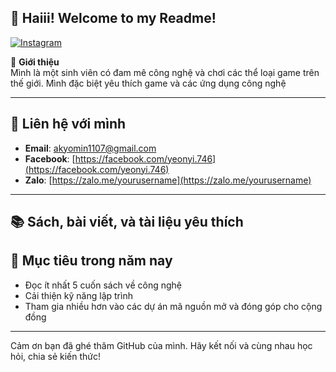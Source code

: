 ## 👋 Haiii! Welcome to my Readme!

[![Instagram](https://img.shields.io/badge/Instagram-follow%20me-orange)](https://www.instagram.com/yeonyi746/)


🚀 **Giới thiệu**  
Mình là một sinh viên có đam mê công nghệ và chơi các thể loại game trên thế giới. Mình đặc biệt yêu thích game và các ứng dụng công nghệ 

---



## 💬 Liên hệ với mình

- **Email**: [akyomin1107@gmail.com](mailto:akyomin1107@gmail.com)
- **Facebook**: [https://facebook.com/yeonyi.746](https://facebook.com/yeonyi.746)
- **Zalo**: [https://zalo.me/yourusername](https://zalo.me/yourusername)


---

## 📚 Sách, bài viết, và tài liệu yêu thích



## 🎯 Mục tiêu trong năm nay

- Đọc ít nhất 5 cuốn sách về công nghệ
- Cải thiện kỹ năng lập trình 
- Tham gia nhiều hơn vào các dự án mã nguồn mở và đóng góp cho cộng đồng

---
Cảm ơn bạn đã ghé thăm GitHub của mình. Hãy kết nối và cùng nhau học hỏi, chia sẻ kiến thức!
